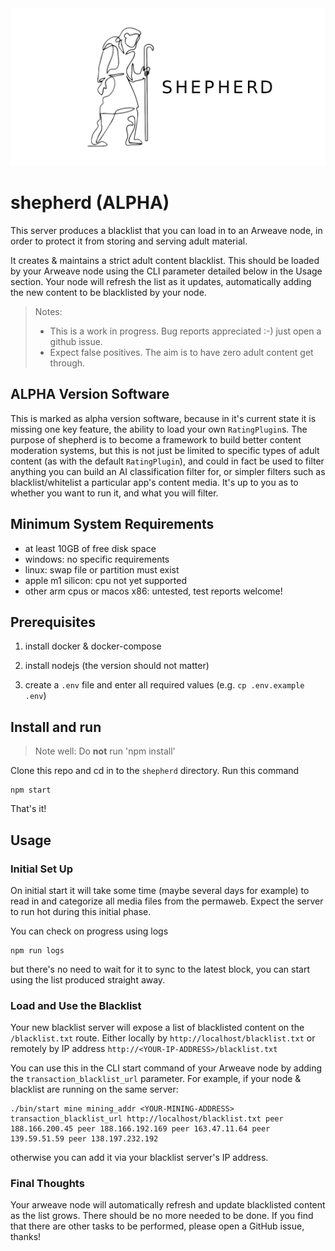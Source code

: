 <img src="./shepherd-logo-github-social.png">

# shepherd (ALPHA)

This server produces a blacklist that you can load in to an Arweave node, in order to protect it from storing and serving adult material.

It creates & maintains a strict adult content blacklist. This should be loaded by your Arweave node using the CLI parameter detailed below in the Usage section. Your node will refresh the list as it updates, automatically adding the new content to be blacklisted by your node.

>Notes: 
>- This is a work in progress. Bug reports appreciated :-) just open a github issue.
>- Expect false positives. The aim is to have zero adult content get through.

## ALPHA Version Software

This is marked as alpha version software, because in it's current state it is missing one key feature, the ability to load your own `RatingPlugin`s. The purpose of shepherd is to become a framework to build better content moderation systems, but this is not just be limited to specific types of adult content (as with the default `RatingPlugin`), and could in fact be used to filter anything you can build an AI classification filter for, or simpler filters such as blacklist/whitelist a particular app's content media. It's up to you as to whether you want to run it, and what you will filter.

## Minimum System Requirements

- at least 10GB of free disk space
- windows: no specific requirements
- linux: swap file or partition must exist
- apple m1 silicon: cpu not yet supported
- other arm cpus or macos x86: untested, test reports welcome!

## Prerequisites

1. install docker & docker-compose

2. install nodejs (the version should not matter)

3. create a `.env` file and enter all required values (e.g. `cp .env.example .env`)

## Install and run

> Note well: Do **not** run 'npm install'

Clone this repo and cd in to the `shepherd` directory. Run this command

```
npm start
```
That's it!

## Usage

### Initial Set Up

On initial start it will take some time (maybe several days for example) to read in and categorize all media files from the permaweb. Expect the server to run hot during this initial phase.

You can check on progress using logs
```
npm run logs
```
but there's no need to wait for it to sync to the latest block, you can start using the list produced straight away.

### Load and Use the Blacklist

Your new blacklist server will expose a list of blacklisted content on the `/blacklist.txt` route. Either locally by `http://localhost/blacklist.txt` or remotely by IP address `http://<YOUR-IP-ADDRESS>/blacklist.txt`

You can use this in the CLI start command of your Arweave node by adding the `transaction_blacklist_url` parameter. For example, if your node & blacklist are running on the same server:
```
./bin/start mine mining_addr <YOUR-MINING-ADDRESS> transaction_blacklist_url http://localhost/blacklist.txt peer 188.166.200.45 peer 188.166.192.169 peer 163.47.11.64 peer 139.59.51.59 peer 138.197.232.192
```
otherwise you can add it via your blacklist server's IP address. 

### Final Thoughts

Your arweave node will automatically refresh and update blacklisted content as the list grows. There should be no more needed to be done. If you find that there are other tasks to be performed, please open a GitHub issue, thanks!